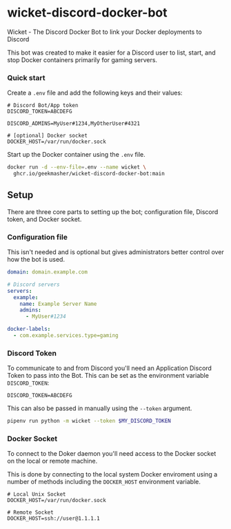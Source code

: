 # wicket-discord-docker-bot

Wicket - The Discord Docker Bot to link your Docker deployments to Discord

This bot was created to make it easier for a Discord user to list, start, and stop Docker containers primarily for gaming servers.


### Quick start

Create a `.env` file and add the following keys and their values:

```env
# Discord Bot/App token
DISCORD_TOKEN=ABCDEFG

DISCORD_ADMINS=MyUser#1234,MyOtherUser#4321

# [optional] Docker socket
DOCKER_HOST=/var/run/docker.sock
```

Start up the Docker container using the `.env` file.

```bash
docker run -d --env-file=.env --name wicket \
  ghcr.io/geekmasher/wicket-discord-docker-bot:main
```


## Setup

There are three core parts to setting up the bot; configuration file, Discord token, and Docker socket.

### Configuration file

This isn't needed and is optional but gives administrators better control over how the bot is used.

```yml
domain: domain.example.com

# Discord servers
servers:
  example:
    name: Example Server Name
    admins:
      - MyUser#1234

docker-labels:
  - com.example.services.type=gaming

```

### Discord Token

To communicate to and from Discord you'll need an Application Discord Token to pass into the Bot.
This can be set as the environment variable `DISCORD_TOKEN`:

```
DISCORD_TOKEN=ABCDEFG
```

This can also be passed in manually using the `--token` argument.

```bash
pipenv run python -m wicket --token $MY_DISCORD_TOKEN
```

### Docker Socket

To connect to the Doker daemon you'll need access to the Docker socket on the local or remote machine.

This is done by connecting to the local system Docker enviroment using a number of methods including the `DOCKER_HOST` environment variable.

```env
# Local Unix Socket
DOCKER_HOST=/var/run/docker.sock

# Remote Socket
DOCKER_HOST=ssh://user@1.1.1.1

```

